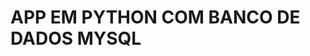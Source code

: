 # APP EM PYTHON COM BANCO DE DADOS MYSQL

<!-- 1- NÃO SOU BOM COM DESIGNER AINDA!
     2- SE QUISER EDITAR AS PÁGINAS DO APP (BAIXER QT DESIGNER)
     3- ESPERO QUE GOSTE! CASO TENHA DUVIDAS https://discord.gg/7pUZUV2Cd5
     4- PEDRO DEV | 2022
     5- FUTURE: FULLSTACK
 -->
